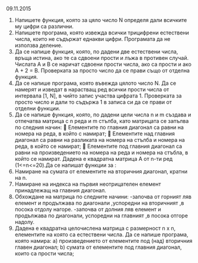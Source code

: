 ﻿09.11.2015
1. Напишете функция, която за цяло число N определя дали всичките му цифри са различни.
2. Напишете програма, която извежда всички трицифрени естествени числа, които не съдържат еднакви цифри. Програмата да не използва деление.
3. Да се напише функция, която, по дадени две естествени числа, връща истина, ако те са сдвоени прости и лъжа в противен случай. Числата А и В се наричат сдвоени прости числа, ако са прости и ако А + 2 = В. Проверката за просто число да се прави също от отделна функция.
4. Да се напише програма, която въвежда цялото число N. Да се намерят и изведат в нарастващ ред всички прости числа от интервала [1, N], в чийто запис участва цифрата 1. Проверката за просто число и дали то съдържа 1 в записа си да се прави от отделни функции.
5. Да се напише функция, която, по дадени цели числа n и m създава и отпечатва матрица с n реда и m стълба, като матрицата се запълва по следния начин:
 Елементите по главния диагонал са равни на номера на реда, в който с намират;
 Елементите над главния диагонал са равни на разликата на номера на стълба и номера на реда, в който се намират;
 Елементите под главния диагонал са равни на произведението на номера на реда и номера на стъбла, в който се намират.
Дадена е квадратна матрица А от n-ти ред (1<=n<=20).Да се напишат функции за :
6. Намиране на сумата от елементите на вторичния диагонал, кратни на n.
7. Намиране на индекса на първия неотрицателен елемент принадлежащ на главния диагонал.
8. Обхождане на матрица по следните начини: -започва от горният ляв елемент и продължава по диагонали ,успоредни на вторичният ,в посока отдолу нагоре. -започва от долния ляв елемент и продължава по диагонали, успоредни на главният ,в посока отгоре надолу.
9. Дадена е квадратна целочислена матрица с размерност n x n, елементите на която са естествени числа. Да се напише програма, която намира:
a) произведението от елементите под (над) вторичния главен диагонал;
b) сумата от елементите под главния диагонал, които са прости числа;
